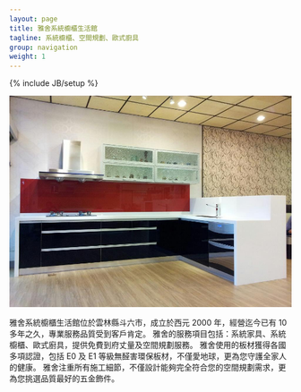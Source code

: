 ```yaml
---
layout: page
title: 雅舍系統櫥櫃生活館
tagline: 系統櫥櫃、空間規劃、歐式廚具
group: navigation
weight: 1
---
```

{% include JB/setup %}

<div class="row">
    <div class="span6">
        <img src="assets/images/pic1.jpg" alt="櫥櫃" class="thumbnail" />
    </div>
    <div class="span6">
        <p>雅舍系統櫥櫃生活館位於雲林縣斗六市，成立於西元 2000 年，經營迄今已有 10 多年之久，專業服務品質受到客戶肯定。 雅舍的服務項目包括：系統家具、系統櫥櫃、歐式廚具，提供免費到府丈量及空間規劃服務。 雅舍使用的板材獲得各國多項認證，包括 E0 及 E1 等級無醛害環保板材，不僅愛地球，更為您守護全家人的健康。 雅舍注重所有施工細節，不僅設計能夠完全符合您的空間規劃需求，更為您挑選品質最好的五金飾件。</p>
    </div>
</div>
